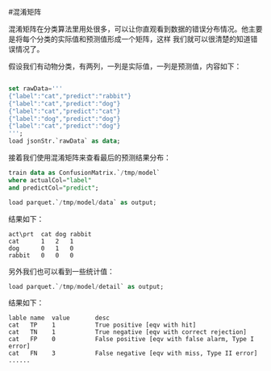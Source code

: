 #混淆矩阵

混淆矩阵在分类算法里用处很多，可以让你直观看到数据的错误分布情况。他主要是将每个分类的实际值和预测值形成一个矩阵，这样
我们就可以很清楚的知道错误情况了。

假设我们有动物分类，有两列，一列是实际值，一列是预测值，内容如下：

```sql

set rawData='''
{"label":"cat","predict":"rabbit"}
{"label":"cat","predict":"dog"}
{"label":"cat","predict":"cat"}
{"label":"dog","predict":"dog"}
{"label":"cat","predict":"dog"} 
''';
load jsonStr.`rawData` as data;
```

接着我们使用混淆矩阵来查看最后的预测结果分布：

```sql
train data as ConfusionMatrix.`/tmp/model` 
where actualCol="label" 
and predictCol="predict";

load parquet.`/tmp/model/data` as output;
```

结果如下：

```
act\prt  cat dog rabbit
cat    	 1	 2	 1
dog	     0	 1	 0
rabbit	 0	 0	 0
```

另外我们也可以看到一些统计值：

```sql
load parquet.`/tmp/model/detail` as output;
```

结果如下：

```
lable name  value       desc
cat	  TP	1	        True positive [eqv with hit]
cat	  TN	1	        True negative [eqv with correct rejection]
cat	  FP	0	        False positive [eqv with false alarm, Type I error]
cat	  FN	3	        False negative [eqv with miss, Type II error]
......

```








